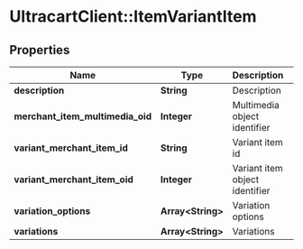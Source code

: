 # UltracartClient::ItemVariantItem

## Properties
Name | Type | Description | Notes
------------ | ------------- | ------------- | -------------
**description** | **String** | Description | [optional] 
**merchant_item_multimedia_oid** | **Integer** | Multimedia object identifier | [optional] 
**variant_merchant_item_id** | **String** | Variant item id | [optional] 
**variant_merchant_item_oid** | **Integer** | Variant item object identifier | [optional] 
**variation_options** | **Array&lt;String&gt;** | Variation options | [optional] 
**variations** | **Array&lt;String&gt;** | Variations | [optional] 


